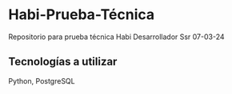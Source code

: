 # Habi-Prueba-Técnica
Repositorio para prueba técnica Habi Desarrollador Ssr 07-03-24

## Tecnologías a utilizar 
Python, PostgreSQL
